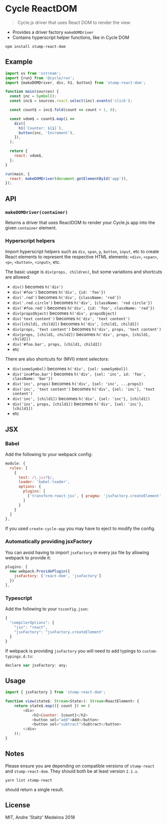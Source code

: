 # Cycle ReactDOM

> Cycle.js driver that uses React DOM to render the view

- Provides a driver factory `makeDOMDriver`
- Contains hyperscript helper functions, like in Cycle DOM

```
npm install stump-react-dom
```

## Example

```js
import xs from 'xstream';
import {run} from '@cycle/run';
import {makeDOMDriver, div, h1, button} from 'stump-react-dom';

function main(sources) {
  const inc = Symbol();
  const inc$ = sources.react.select(inc).events('click');

  const count$ = inc$.fold(count => count + 1, 0);

  const vdom$ = count$.map(i =>
    div([
      h1(`Counter: ${i}`),
      button(inc, 'Increment'),
    ]),
  );

  return {
    react: vdom$,
  };
}

run(main, {
  react: makeDOMDriver(document.getElementById('app')),
});
```

## API

### `makeDOMDriver(container)`

Returns a driver that uses ReactDOM to render your Cycle.js app into the given `container` element.

### Hyperscript helpers

Import hyperscript helpers such as `div`, `span`, `p`, `button`, `input`, etc to create React elements to represent the respective HTML elements: `<div>`, `<span>`, `<p>`, `<button>`, `<input>`, etc.

The basic usage is `div(props, children)`, but some variations and shortcuts are allowed:

- `div()` becomes `h('div')`
- `div('#foo')` becomes `h('div', {id: 'foo'})`
- `div('.red')` becomes `h('div', {className: 'red'})`
- `div('.red.circle')` becomes `h('div', {className: 'red circle'})`
- `div('#foo.red')` becomes `h('div', {id: 'foo', className: 'red'})`
- `div(propsObject)` becomes `h('div', propsObject)`
- `div('text content')` becomes `h('div', 'text content')`
- `div([child1, child2])` becomes `h('div', [child1, child2])`
- `div(props, 'text content')` becomes `h('div', props, 'text content')`
- `div(props, [child1, child2])` becomes `h('div', props, [child1, child2])`
- `div('#foo.bar', props, [child1, child2])`
- etc

There are also shortcuts for (MVI) intent selectors:

- `div(someSymbol)` becomes `h('div', {sel: someSymbol})`
- `div('inc#foo.bar')` becomes `h('div', {sel: 'inc', id: 'foo', className: 'bar'})`
- `div('inc', props)` becomes `h('div', {sel: 'inc', ...props})`
- `div('inc', 'text content')` becomes `h('div', {sel: 'inc'}, 'text content')`
- `div('inc', [child1])` becomes `h('div', {sel: 'inc'}, [child1])`
- `div('inc', props, [child1])` becomes `h('div', {sel: 'inc'}, [child1])`
- etc

## JSX

### Babel

Add the following to your webpack config:

```js
module: {
  rules: [
    {
      test: /\.jsx?$/,
      loader: 'babel-loader',
      options: {
        plugins: [
          ['transform-react-jsx', { pragma: 'jsxFactory.createElement' }],
        ]
      }
    }
  ]
},
```

If you used `create-cycle-app` you may have to eject to modify the config.

### Automatically providing jsxFactory

You can avoid having to import `jsxFactory` in every jsx file by allowing webpack to provide it:

```js
plugins: [
  new webpack.ProvidePlugin({
    jsxFactory: ['react-dom', 'jsxFactory']
  })
],
```

### Typescript

Add the following to your `tsconfig.json`:

```js
{
  "compilerOptions": {
    "jsx": "react",
    "jsxFactory": "jsxFactory.createElement"
  }
}
```

If webpack is providing `jsxFactory` you will need to add typings to `custom-typings.d.ts`:

```js
declare var jsxFactory: any;
```


## Usage

```js
import { jsxFactory } from 'stump-react-dom';

function view(state$: Stream<State>): Stream<ReactElement> {
    return state$.map(({ count }) => (
        <div>
            <h2>Counter: {count}</h2>
            <button sel="add">Add</button>
            <button sel="subtract">Subtract</button>
        </div>
    ));
}
```

## Notes

Please ensure you are depending on compatible versions of `stump-react` and `stump-react-dom`. They should both be at least version `2.1.x`.

```
yarn list stump-react
```

should return a single result.


## License

MIT, Andre 'Staltz' Medeiros 2018

